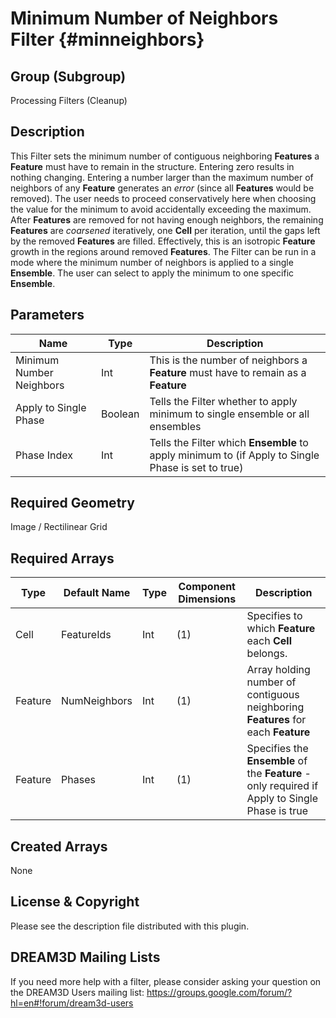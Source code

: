 Minimum Number of Neighbors Filter {#minneighbors}
=============

## Group (Subgroup) ##
Processing Filters (Cleanup)

## Description ##
This Filter sets the minimum number of contiguous neighboring **Features** a **Feature** must have to remain in the structure. Entering zero results in nothing changing.  Entering a number larger than the maximum number of neighbors of any **Feature** generates an _error_ (since all **Features** would be removed). The user needs to proceed conservatively here when choosing the value for the minimum to avoid accidentally exceeding the maximum.
After **Features** are removed for not having enough neighbors, the remaining **Features** are _coarsened_ iteratively, one **Cell** per iteration, until the gaps left by the removed **Features** are filled.  Effectively, this is an isotropic **Feature** growth in the regions around removed **Features**.
The Filter can be run in a mode where the minimum number of neighbors is applied to a single **Ensemble**.  The user can select to apply the minimum to one specific **Ensemble**.


## Parameters ##
| Name | Type | Description |
|------|------|------|
| Minimum Number Neighbors | Int | This is the number of neighbors a **Feature** must have to remain as a **Feature** |
| Apply to Single Phase | Boolean | Tells the Filter whether to apply minimum to single ensemble or all ensembles |
| Phase Index | Int | Tells the Filter which **Ensemble** to apply minimum to (if Apply to Single Phase is set to true) |

## Required Geometry ##
Image / Rectilinear Grid

## Required Arrays ##
| Type | Default Name | Type | Component Dimensions | Description |
|------|--------------|-------------|---------|-----|
| Cell | FeatureIds | Int | (1) | Specifies to which **Feature** each **Cell** belongs. |
| Feature | NumNeighbors | Int | (1) | Array holding number of contiguous neighboring **Features** for each **Feature** |
| Feature | Phases | Int | (1) | Specifies the **Ensemble** of the **Feature** - only required if Apply to Single Phase is true  |

## Created Arrays ##
None

## License & Copyright ##

Please see the description file distributed with this plugin.

## DREAM3D Mailing Lists ##

If you need more help with a filter, please consider asking your question on the DREAM3D Users mailing list:
https://groups.google.com/forum/?hl=en#!forum/dream3d-users


